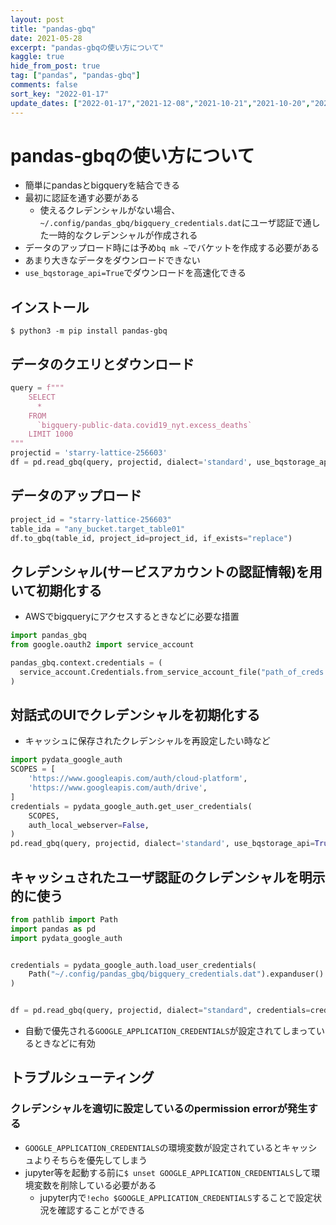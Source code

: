 ```yaml
---
layout: post
title: "pandas-gbq"
date: 2021-05-28
excerpt: "pandas-gbqの使い方について"
kaggle: true
hide_from_post: true
tag: ["pandas", "pandas-gbq"]
comments: false
sort_key: "2022-01-17"
update_dates: ["2022-01-17","2021-12-08","2021-10-21","2021-10-20","2021-08-14","2021-05-28"]
---
```


# pandas-gbqの使い方について
 - 簡単にpandasとbigqueryを結合できる
 - 最初に認証を通す必要がある
   - 使えるクレデンシャルがない場合、`~/.config/pandas_gbq/bigquery_credentials.dat`にユーザ認証で通した一時的なクレデンシャルが作成される
 - データのアップロード時には予め`bq mk ~`でバケットを作成する必要がある
 - あまり大きなデータをダウンロードできない
 - `use_bqstorage_api=True`でダウンロードを高速化できる

## インストール

```console
$ python3 -m pip install pandas-gbq
```

## データのクエリとダウンロード

```python
query = f"""
    SELECT
	  *
    FROM
      `bigquery-public-data.covid19_nyt.excess_deaths`
	LIMIT 1000
"""
projectid = 'starry-lattice-256603'
df = pd.read_gbq(query, projectid, dialect='standard', use_bqstorage_api=True)
```

## データのアップロード

```python
project_id = "starry-lattice-256603"
table_ida = "any_bucket.target_table01"
df.to_gbq(table_id, project_id=project_id, if_exists="replace")
```

## クレデンシャル(サービスアカウントの認証情報)を用いて初期化する
 - AWSでbigqueryにアクセスするときなどに必要な措置

```python
import pandas_gbq
from google.oauth2 import service_account

pandas_gbq.context.credentials = (
  service_account.Credentials.from_service_account_file("path_of_creds.json")
)
```

## 対話式のUIでクレデンシャルを初期化する
 - キャッシュに保存されたクレデンシャルを再設定したい時など

```python
import pydata_google_auth
SCOPES = [
    'https://www.googleapis.com/auth/cloud-platform',
    'https://www.googleapis.com/auth/drive',
]
credentials = pydata_google_auth.get_user_credentials(
    SCOPES,
    auth_local_webserver=False,
)
pd.read_gbq(query, projectid, dialect='standard', use_bqstorage_api=True, credentials=credentials)
```

## キャッシュされたユーザ認証のクレデンシャルを明示的に使う

```python
from pathlib import Path
import pandas as pd
import pydata_google_auth


credentials = pydata_google_auth.load_user_credentials(
    Path("~/.config/pandas_gbq/bigquery_credentials.dat").expanduser()
)


df = pd.read_gbq(query, projectid, dialect="standard", credentials=credentials, use_bqstorage_api=True)
```
 - 自動で優先される`GOOGLE_APPLICATION_CREDENTIALS`が設定されてしまっているときなどに有効

## トラブルシューティング

### クレデンシャルを適切に設定しているのpermission errorが発生する
 - `GOOGLE_APPLICATION_CREDENTIALS`の環境変数が設定されているとキャッシュよりそちらを優先してしまう
 - jupyter等を起動する前に`$ unset GOOGLE_APPLICATION_CREDENTIALS`して環境変数を削除している必要がある
   - jupyter内で`!echo $GOOGLE_APPLICATION_CREDENTIALS`することで設定状況を確認することができる
